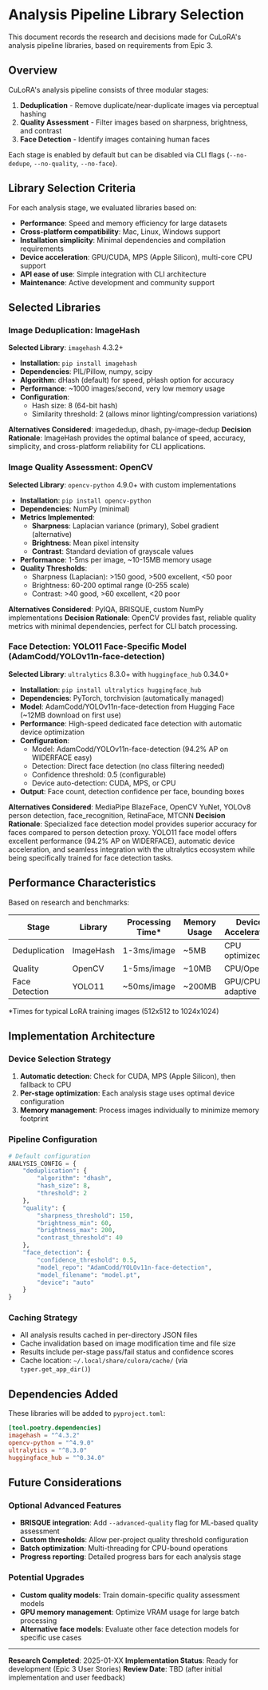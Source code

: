 # Analysis Pipeline Library Selection

This document records the research and decisions made for CuLoRA's analysis pipeline libraries, based on requirements from Epic 3.

## Overview

CuLoRA's analysis pipeline consists of three modular stages:

1. **Deduplication** - Remove duplicate/near-duplicate images via perceptual hashing
2. **Quality Assessment** - Filter images based on sharpness, brightness, and contrast
3. **Face Detection** - Identify images containing human faces

Each stage is enabled by default but can be disabled via CLI flags (`--no-dedupe`, `--no-quality`, `--no-face`).

## Library Selection Criteria

For each analysis stage, we evaluated libraries based on:

- **Performance**: Speed and memory efficiency for large datasets
- **Cross-platform compatibility**: Mac, Linux, Windows support
- **Installation simplicity**: Minimal dependencies and compilation requirements
- **Device acceleration**: GPU/CUDA, MPS (Apple Silicon), multi-core CPU support
- **API ease of use**: Simple integration with CLI architecture
- **Maintenance**: Active development and community support

## Selected Libraries

### Image Deduplication: ImageHash

**Selected Library**: `imagehash` 4.3.2+

- **Installation**: `pip install imagehash`
- **Dependencies**: PIL/Pillow, numpy, scipy
- **Algorithm**: dHash (default) for speed, pHash option for accuracy
- **Performance**: ~1000 images/second, very low memory usage
- **Configuration**:
  - Hash size: 8 (64-bit hash)
  - Similarity threshold: 2 (allows minor lighting/compression variations)

**Alternatives Considered**: imagededup, dhash, py-image-dedup
**Decision Rationale**: ImageHash provides the optimal balance of speed, accuracy, simplicity, and cross-platform reliability for CLI applications.

### Image Quality Assessment: OpenCV

**Selected Library**: `opencv-python` 4.9.0+ with custom implementations

- **Installation**: `pip install opencv-python`
- **Dependencies**: NumPy (minimal)
- **Metrics Implemented**:
  - **Sharpness**: Laplacian variance (primary), Sobel gradient (alternative)
  - **Brightness**: Mean pixel intensity
  - **Contrast**: Standard deviation of grayscale values
- **Performance**: 1-5ms per image, ~10-15MB memory usage
- **Quality Thresholds**:
  - Sharpness (Laplacian): >150 good, >500 excellent, <50 poor
  - Brightness: 60-200 optimal range (0-255 scale)
  - Contrast: >40 good, >60 excellent, <20 poor

**Alternatives Considered**: PyIQA, BRISQUE, custom NumPy implementations
**Decision Rationale**: OpenCV provides fast, reliable quality metrics with minimal dependencies, perfect for CLI batch processing.

### Face Detection: YOLO11 Face-Specific Model (AdamCodd/YOLOv11n-face-detection)

**Selected Library**: `ultralytics` 8.3.0+ with `huggingface_hub` 0.34.0+

- **Installation**: `pip install ultralytics huggingface_hub`
- **Dependencies**: PyTorch, torchvision (automatically managed)
- **Model**: AdamCodd/YOLOv11n-face-detection from Hugging Face (~12MB download on first use)
- **Performance**: High-speed dedicated face detection with automatic device optimization
- **Configuration**:
  - Model: AdamCodd/YOLOv11n-face-detection (94.2% AP on WIDERFACE easy)
  - Detection: Direct face detection (no class filtering needed)
  - Confidence threshold: 0.5 (configurable)
  - Device auto-detection: CUDA, MPS, or CPU
- **Output**: Face count, detection confidence per face, bounding boxes

**Alternatives Considered**: MediaPipe BlazeFace, OpenCV YuNet, YOLOv8 person detection, face_recognition, RetinaFace, MTCNN
**Decision Rationale**: Specialized face detection model provides superior accuracy for faces compared to person detection proxy. YOLO11 face model offers excellent performance (94.2% AP on WIDERFACE), automatic device acceleration, and seamless integration with the ultralytics ecosystem while being specifically trained for face detection tasks.

## Performance Characteristics

Based on research and benchmarks:

| Stage          | Library     | Processing Time* | Memory Usage | Device Acceleration |
| -------------- | ----------- | ---------------- | ------------ | ------------------- |
| Deduplication  | ImageHash   | 1-3ms/image      | ~5MB         | CPU optimized       |
| Quality        | OpenCV      | 1-5ms/image      | ~10MB        | CPU/OpenCL          |
| Face Detection | YOLO11      | ~50ms/image      | ~200MB       | GPU/CPU adaptive    |

*Times for typical LoRA training images (512x512 to 1024x1024)

## Implementation Architecture

### Device Selection Strategy

1. **Automatic detection**: Check for CUDA, MPS (Apple Silicon), then fallback to CPU
2. **Per-stage optimization**: Each analysis stage uses optimal device configuration
3. **Memory management**: Process images individually to minimize memory footprint

### Pipeline Configuration

```python
# Default configuration
ANALYSIS_CONFIG = {
    "deduplication": {
        "algorithm": "dhash",
        "hash_size": 8,
        "threshold": 2
    },
    "quality": {
        "sharpness_threshold": 150,
        "brightness_min": 60,
        "brightness_max": 200,
        "contrast_threshold": 40
    },
    "face_detection": {
        "confidence_threshold": 0.5,
        "model_repo": "AdamCodd/YOLOv11n-face-detection",
        "model_filename": "model.pt",
        "device": "auto"
    }
}
```

### Caching Strategy

- All analysis results cached in per-directory JSON files
- Cache invalidation based on image modification time and file size
- Results include per-stage pass/fail status and confidence scores
- Cache location: `~/.local/share/culora/cache/` (via `typer.get_app_dir()`)

## Dependencies Added

These libraries will be added to `pyproject.toml`:

```toml
[tool.poetry.dependencies]
imagehash = "^4.3.2"
opencv-python = "^4.9.0"
ultralytics = "^8.3.0"
huggingface_hub = "^0.34.0"
```

## Future Considerations

### Optional Advanced Features

- **BRISQUE integration**: Add `--advanced-quality` flag for ML-based quality assessment
- **Custom thresholds**: Allow per-project quality threshold configuration
- **Batch optimization**: Multi-threading for CPU-bound operations
- **Progress reporting**: Detailed progress bars for each analysis stage

### Potential Upgrades

- **Custom quality models**: Train domain-specific quality assessment models
- **GPU memory management**: Optimize VRAM usage for large batch processing
- **Alternative face models**: Evaluate other face detection models for specific use cases

---

**Research Completed**: 2025-01-XX
**Implementation Status**: Ready for development (Epic 3 User Stories)
**Review Date**: TBD (after initial implementation and user feedback)
